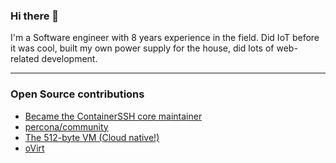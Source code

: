 ### Hi there 👋

I'm a Software engineer with 8 years experience in the field. Did IoT before it was cool, built my own power supply for the house, did lots of web-related development.

---

### Open Source contributions

- [Became the ContainerSSH core maintainer](https://containerssh.io/)
- [percona/community](https://github.com/percona/community)
- [The 512-byte VM (Cloud native!)](https://github.com/ovirt/512-byte-vm)
- [oVirt](https://github.com/oVirt)
